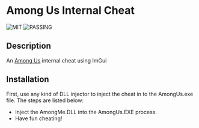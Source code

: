 # Among Us Internal Cheat
  ![MIT](https://img.shields.io/badge/licence-MIT-blue) ![PASSING](https://img.shields.io/badge/build-passing-brightgreen)
  
  ## Description 
  An [Among Us](https://innersloth.com/gameAmongUs.php) internal cheat using ImGui
  
  ## Installation
  First, use any kind of DLL injector to inject the cheat in to the AmongUs.exe file. The steps are listed below:
  * Inject the AmongMe.DLL into the AmongUs.EXE process.
  * Have fun cheating!
